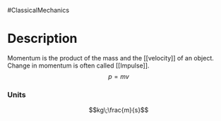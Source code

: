 #ClassicalMechanics
# Description
Momentum is the product of the mass and the [[velocity]] of an object. Change in momentum is often called [[Impulse]].
$$p=mv$$
### Units
$$kg\;\frac{m}{s}$$